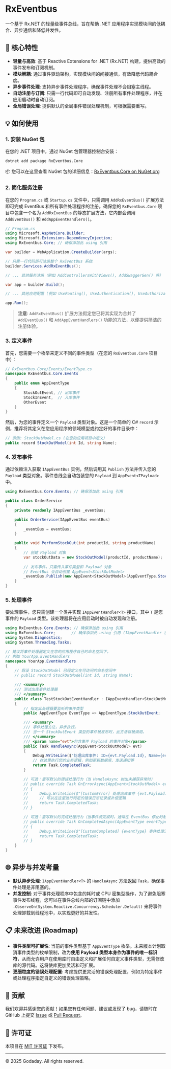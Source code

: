 

# RxEventbus

一个基于 Rx.NET 的轻量级事件总线，旨在帮助 .NET 应用程序实现模块间的低耦合、异步通信和降低并发性。

## 🚀 核心特性

* **轻量与高效**: 基于 Reactive Extensions for .NET (Rx.NET) 构建，提供高效的事件发布和订阅机制。
* **模块解耦**: 通过事件驱动架构，实现模块间的间接通信，有效降低代码耦合度。
* **异步事件处理**: 支持异步事件处理程序，确保事件处理不会阻塞主线程。
* **自动注册与订阅**: 只需一行代码即可自动发现、注册所有事件处理程序，并在应用启动时自动订阅。
* **全局错误处理**: 提供默认的全局事件错误处理机制，可根据需要重写。

## 💡 如何使用

### 1. 安装 NuGet 包

在您的 .NET 项目中，通过 NuGet 包管理器控制台安装：

```bash
dotnet add package RxEventbus.Core
````
📦 您可以在这里查看 NuGet 包的详细信息：[RxEventbus.Core on NuGet.org](https://www.nuget.org/packages/RxEventbus.Core/)
### 2\. 简化服务注册

在您的 `Program.cs` 或 `Startup.cs` 文件中，只需调用 `AddRxEventBus()` 扩展方法即可完成 EventBus 和所有事件处理程序的注册。确保您的 `RxEventbus.Core` 项目中包含一个名为 `AddRxEventBus` 的静态扩展方法，它内部会调用 `AddEventBus()` 和 `AddAppEventHandlers()`。

```csharp
// Program.cs
using Microsoft.AspNetCore.Builder;
using Microsoft.Extensions.DependencyInjection;
using RxEventbus.Core; // 确保添加此 using 引用

var builder = WebApplication.CreateBuilder(args);

// 只需一行代码即可注册整个 RxEventBus 系统
builder.Services.AddRxEventBus();

// ... 其他服务注册（例如 AddControllersWithViews(), AddSwaggerGen() 等）

var app = builder.Build();

// ... 其他应用配置 (例如 UseRouting(), UseAuthentication(), UseAuthorization() 等)

app.Run();
```

> **注意**: `AddRxEventBus()` 扩展方法假定您已将其实现为合并了 `AddEventBus()` 和 `AddAppEventHandlers()` 功能的方法，以便提供简洁的注册体验。

### 3\. 定义事件

首先，您需要一个枚举来定义不同的事件类型（在您的 `RxEventbus.Core` 项目中）：

```csharp
// RxEventbus.Core/Events/EventType.cs
namespace RxEventbus.Core.Events
{
    public enum AppEventType
    {
        StockOutEvent, // 出库事件
        StockInEvent,  // 入库事件
        OtherEvent
    }
}
```

然后，为您的事件定义一个 `Payload` 类型对象。这是一个简单的 C\# `record` 示例，推荐将其定义在您应用程序的领域模型或约定好的事件目录中：

```csharp
// 示例: StockOutModel.cs (在您的应用项目中定义)
public record StockOutModel(int Id, string Name);
```

### 4\. 发布事件

通过依赖注入获取 `IAppEventBus` 实例，然后调用其 `Publish` 方法并传入您的 `Payload` 类型对象。事件总线会自动包装您的 `Payload` 到 `AppEvent<TPayload>` 中。

```csharp
using RxEventbus.Core.Events; // 确保添加此 using 引用

public class OrderService
{
    private readonly IAppEventBus _eventBus;

    public OrderService(IAppEventBus eventBus)
    {
        _eventBus = eventBus;
    }

    public void PerformStockOut(int productId, string productName)
    {
        // 创建 Payload 对象
        var stockOutData = new StockOutModel(productId, productName);
        
        // 发布事件，只需传入事件类型和 Payload 对象
        // EventBus 会自动创建 AppEvent<StockOutModel>
        _eventBus.Publish(new AppEvent<StockOutModel>(AppEventType.StockOutEvent, stockOutData));
    }
}
```

### 5\. 处理事件

要处理事件，您只需创建一个类并实现 `IAppEventHandler<T>` 接口，其中 `T` 是您事件的 `Payload` 类型。该处理器将在应用启动时被自动发现和注册。

```csharp
using RxEventbus.Core.Events; // 确保添加此 using 引用
using RxEventbus.Core;       // 确保添加此 using 引用 (IAppEventHandler 在此命名空间)
using System.Diagnostics;
using System.Threading.Tasks;

// 建议将事件处理器定义在您的应用程序自己的命名空间下，
// 例如 YourApp.EventHandlers
namespace YourApp.EventHandlers 
{
    // 假设 StockOutModel 已经定义在可访问的命名空间中
    // public record StockOutModel(int Id, string Name);

    /// <summary>
    /// 测试出库事件处理器
    /// </summary>
    public class TestStockOutEventHandler : IAppEventHandler<StockOutModel>
    {
        // 指定此处理器要监听的事件类型
        public AppEventType EventType => AppEventType.StockOutEvent;

        /// <summary>
        /// 事件处理方法，异步执行。
        /// 当一个 StockOutEvent 类型的事件被发布时，此方法将被调用。
        /// </summary>
        /// <param name="evt">包含事件 Payload 的事件对象</param>
        public Task HandleAsync(AppEvent<StockOutModel> evt)
        {
            Debug.WriteLine($"处理出库事件: ID={evt.Payload.Id}, Name={evt.Payload.Name}");
            // 在这里执行您的业务逻辑，例如更新数据库、发送通知等
            return Task.CompletedTask;
        }

        // 可选：重写默认的错误处理行为（当 HandleAsync 抛出未捕获异常时）
        // public override Task OnErrorAsync(AppEvent<StockOutModel> evt, Exception ex)
        // {
        //     Debug.WriteLine($"[CustomError] 处理出库事件 {evt.Payload.Name} 时发生错误: {ex.Message}");
        //     // 可以在这里进行特定的错误日志记录或补偿逻辑
        //     return Task.CompletedTask;
        // }

        // 可选：重写默认的完成处理行为（当事件流完成时，通常在 EventBus 停止时触发）
        // public override Task OnCompletedAsync(AppEventType eventType)
        // {
        //     Debug.WriteLine($"[CustomCompleted] {eventType} 事件处理流程已完成.");
        //     return Task.CompletedTask;
        // }
    }
}
```

## 🌐 异步与并发考量

  * **默认异步处理**: `IAppEventHandler<T>` 的 `HandleAsync` 方法返回 `Task`，确保事件处理是非阻塞的。
  * **并发控制**: 对于事件处理程序中包含的耗时或 CPU 密集型操作，为了避免阻塞事件发布线程，您可以在事件总线内部的订阅链中添加 `.ObserveOn(System.Reactive.Concurrency.Scheduler.Default)` 来将事件处理卸载到线程池中，以实现更好的并发性。

## 📋 未来改进 (Roadmap)

  * **事件类型可扩展性**: 当前的事件类型基于 `AppEventType` 枚举。未来版本计划取消事件类型的枚举限制，改为**使用 Payload 类型本身作为事件的唯一标识符**，从而允许用户在使用库时自由定义和扩展任何自定义事件类型，无需修改库的源代码。这将使库更加灵活和可扩展。
  * **更细粒度的错误处理配置**: 考虑提供更灵活的错误处理配置，例如为特定事件或处理程序指定自定义的错误处理策略。

## 🤝 贡献

我们欢迎并感谢您的贡献！如果您有任何问题、建议或发现了 bug，请随时在 GitHub 上提交 [Issue](https://www.google.com/search?q=https://github.com/Godaday/RxEventBus/issues) 或 [Pull Request](https://www.google.com/search?q=https://github.com/Godaday/RxEventBus/pulls)。

## 📜 许可证

本项目在 [MIT 许可证](https://www.google.com/search?q=https://github.com/Godaday/RxEventBus/blob/main/LICENSE) 下发布。

-----

© 2025 Godaday. All rights reserved.

```
```
